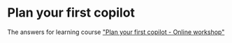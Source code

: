 # Plan your first copilot

The answers for learning course ["Plan your first copilot - Online workshop"](https://learn.microsoft.com/en-us/training/modules/plan-first-chatbot-online-workshop/)
